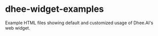 # dhee-widget-examples
Example HTML files showing default and customized usage of Dhee.AI's web widget.
